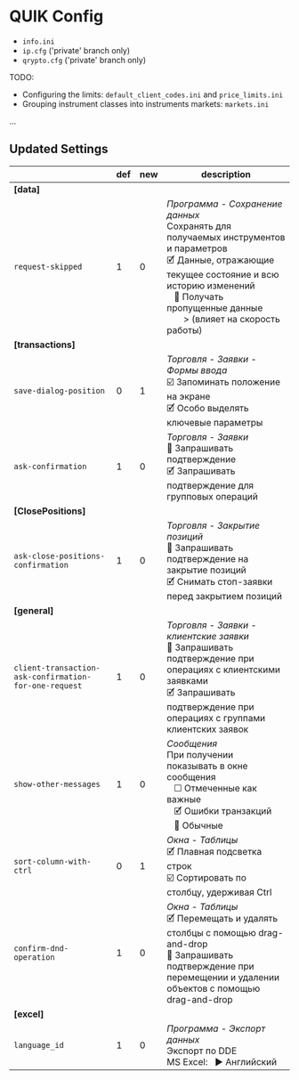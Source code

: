 # QUIK Config

- `info.ini`
- `ip.cfg` ('private' branch only)
- `qrypto.cfg` ('private' branch only)

TODO:

- Configuring the limits: `default_client_codes.ini` and `price_limits.ini`
- Grouping instrument classes into instruments markets: `markets.ini`

...

## Updated Settings

| | def | new | description |
| --- | --- | --- | --- |
| **\[data]** |  |  |  |
|  `request-skipped` | 1 | 0 | _Программа - Сохранение данных_ <br> Сохранять для получаемых инструментов и параметров <br> &#x1F5F9; Данные, отражающие текущее состояние и всю историю изменений <br> &nbsp;&nbsp; :black_square_button: Получать пропущенные данные <br> &nbsp;&nbsp;&nbsp;&nbsp;&nbsp;&nbsp; > (влияет на скорость работы) |
| **\[transactions]** |  |  |  |
| `save-dialog-position` | 0 | 1 | _Торговля - Заявки - Формы ввода_ <br> :ballot_box_with_check: Запоминать положение на экране <br> &#x1F5F9; Особо выделять ключевые параметры |
| `ask-confirmation` | 1 | 0 | _Торговля - Заявки_ <br> :black_square_button: Запрашивать подтверждение <br> &#x1F5F9; Запрашивать подтверждение для групповых операций |
| **\[ClosePositions]** |  |  |  |
| `ask-close-positions-confirmation` | 1 | 0 | _Торговля - Закрытие позиций_ <br> :black_square_button: Запрашивать подтверждение на закрытие позиций <br> &#x1F5F9; Снимать стоп-заявки перед закрытием позиций |
| **\[general]** |  |  |  |
| `client-transaction-ask-confirmation-for-one-request` | 1 | 0 | _Торговля - Заявки - клиентские заявки_ <br> :black_square_button: Запрашивать подтверждение при операциях с клиентскими заявками <br> &#x1F5F9; Запрашивать подтверждение при операциях с группами клиентских заявок |
| `show-other-messages` | 1 | 0 | _Сообщения_ <br> При получении показывать в окне сообщения <br> &nbsp;&nbsp; &#x2610; Отмеченные как важные <br> &nbsp;&nbsp; &#x1F5F9; Ошибки транзакций <br> &nbsp;&nbsp; :black_square_button: Обычные |
| `sort-column-with-ctrl` | 0 | 1 | _Окна - Таблицы_ <br> &#x1F5F9; Плавная подсветка строк <br> :ballot_box_with_check: Сортировать по столбцу, удерживая Ctrl |
| `confirm-dnd-operation` | 1 | 0 | _Окна - Таблицы_ <br> &#x1F5F9; Перемещать и удалять столбцы с помощью drag-and-drop <br> :black_square_button: Запрашивать подтверждение при перемещении и удалении объектов с помощью drag-and-drop |
| **\[excel]** |  |  |  |
|  `language_id` | 1 | 0 | _Программа - Экспорт данных_ <br> Экспорт по DDE <br> MS Excel: &nbsp; :arrow_forward: Английский |



